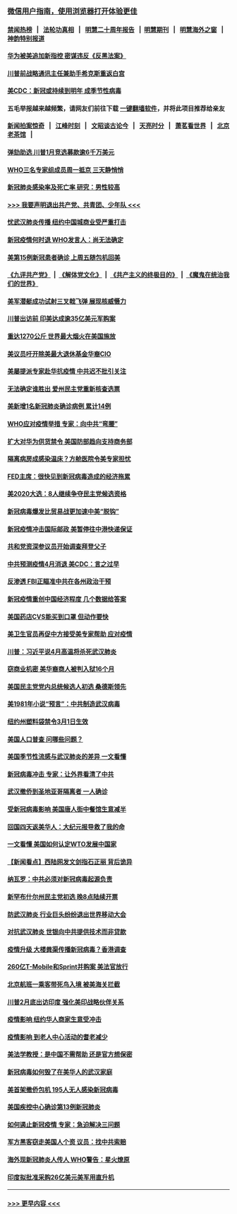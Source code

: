 ### [微信用户指南，使用浏览器打开体验更佳](https://github.com/gfw-breaker/banned-news1/blob/master/indexes/wechat-guide.md?t=0)
#### [禁闻热榜](热点新闻.md?t=0)  &nbsp;&nbsp;|&nbsp;&nbsp; [法轮功真相](https://github.com/gfw-breaker/truth/blob/master/README.md?t=0) &nbsp;&nbsp;|&nbsp;&nbsp; [明慧二十周年报告](https://github.com/gfw-breaker/mh-reports/blob/master/README.md?t=0) &nbsp;&nbsp;|&nbsp;&nbsp;[明慧期刊](https://github.com/gfw-breaker/mh-qikan) &nbsp;&nbsp;|&nbsp;&nbsp; [明慧海外之窗](https://github.com/gfw-breaker/mh-news/blob/master/README.md?t=0) &nbsp;&nbsp;|&nbsp;&nbsp; [神韵特别报道](https://github.com/gfw-breaker/mh-news/blob/master/shenyun.md?t=0)
#### [华为被美追加新指控 密谋违反《反黑法案》](../pages/nsc412/n11867191.md?t=02140702) 
#### [川普前战略通讯主任兼助手希克斯重返白宫](../pages/nsc412/n11867104.md?t=02140702) 
#### [美CDC：新冠或持续到明年 成季节性病毒](../pages/nsc412/n11867279.md?t=02140702) 
#### 五毛举报越来越频繁，请网友们前往下载 [一键翻墙软件](https://github.com/gfw-breaker/ssr-accounts)，并将此项目推荐给亲友
#### [新闻拍案惊奇](https://github.com/gfw-breaker/banned-news1/blob/master/pages/link4.md) &nbsp;&nbsp;|&nbsp;&nbsp; [江峰时刻](https://github.com/gfw-breaker/banned-news1/blob/master/pages/link4.md) &nbsp;&nbsp;|&nbsp;&nbsp; [文昭谈古论今](https://github.com/gfw-breaker/banned-news1/blob/master/pages/link4.md) &nbsp;&nbsp;|&nbsp;&nbsp; [天亮时分](https://github.com/gfw-breaker/banned-news1/blob/master/pages/link4.md) &nbsp;&nbsp;|&nbsp;&nbsp; [萧茗看世界](https://github.com/gfw-breaker/banned-news1/blob/master/pages/link4.md) &nbsp;&nbsp;|&nbsp;&nbsp; [北京老茶馆](https://github.com/gfw-breaker/banned-news1/blob/master/pages/link4.md) &nbsp;&nbsp;|&nbsp;&nbsp; 
#### [弹劾助选 川普1月竞选募款逾6千万美元](../pages/nsc412/n11866950.md?t=02140702) 
#### [WHO三名专家组成员周一抵京 三天静悄悄](../pages/nsc412/n11866947.md?t=02140702) 
#### [新冠肺炎感染率及死亡率 研究：男性较高](../pages/nsc412/n11866956.md?t=02140702) 
#### [>>> 我要声明退出共产党、共青团、少年队 <<<](https://github.com/begood0513/goodnews/blob/master/quit/letter.md) 
#### [忧武汉肺炎传播 纽约中国城商业受严重打击](../pages/nsc412/n11866902.md?t=02140702) 
#### [新冠疫情何时退 WHO发言人：尚无法确定](../pages/nsc412/n11866864.md?t=02140702) 
#### [美第15例新冠患者确诊 上周五随包机回美](../pages/nsc412/n11866852.md?t=02140702) 
#### [《九评共产党》](https://github.com/begood0513/9ping.md/blob/master/README.md) &nbsp;|&nbsp; [《解体党文化》](../../../../jtdwh.md/blob/master/README.md)  &nbsp;|&nbsp; [《共产主义的终极目的》](../../../../gczydzjmd.md/blob/master/README.md) &nbsp;|&nbsp; [《魔鬼在统治我们的世界》](../../../../mgztzwmdsj.md/blob/master/README.md) 
#### [美军潜艇成功试射三叉戟飞弹 展现核威慑力](../pages/nsc412/n11866046.md?t=02140702) 
#### [川普出访前 印美达成逾35亿美元军购案](../pages/nsc412/n11865444.md?t=02140702) 
#### [重达1270公斤 世界最大烟火在美国施放](../pages/nsc412/n11865198.md?t=02140702) 
#### [美议员吁开除美最大退休基金华裔CIO](../pages/nsc412/n11865230.md?t=02140702) 
#### [美屡提派专家赴华抗疫情 中共迟不批引关注](../pages/nsc412/n11864719.md?t=02140702) 
#### [无法确定谁胜出 爱州民主党重新核查选票](../pages/nsc412/n11864830.md?t=02140702) 
#### [美新增1名新冠肺炎确诊病例 累计14例](../pages/nsc412/n11864893.md?t=02140702) 
#### [WHO应对疫情举措 专家：向中共“弯腰”](../pages/nsc412/n11864727.md?t=02140702) 
#### [扩大对华为供货禁令 美国防部趋向支持商务部](../pages/nsc412/n11864773.md?t=02140702) 
#### [隔离病房成感染温床？方舱医院令美专家担忧](../pages/nsc412/n11864575.md?t=02140702) 
#### [FED主席：很快见到新冠病毒造成的经济拖累](../pages/nsc412/n11864507.md?t=02140702) 
#### [美2020大选：8人继续争夺民主党候选资格](../pages/nsc412/n11864327.md?t=02140702) 
#### [新冠病毒爆发比贸易战更加速中美“脱钩”](../pages/nsc412/n11864470.md?t=02140702) 
#### [新冠疫情冲击国际邮政 美暂停往中港快递保证](../pages/nsc412/n11864207.md?t=02140702) 
#### [共和党资深参议员开始调查拜登父子](../pages/nsc412/n11863984.md?t=02140702) 
#### [中共预测疫情4月消退 美CDC：言之过早](../pages/nsc412/n11864310.md?t=02140702) 
#### [反渗透 FBI正瞄准中共在各州政治干预](../pages/nsc412/n11864300.md?t=02140702) 
#### [新冠疫情重创中国经济程度 几个数据给答案](../pages/nsc412/n11864203.md?t=02140702) 
#### [美国药店CVS能买到口罩 但动作要快](../pages/nsc412/n11862438.md?t=02140702) 
#### [美卫生官员再促中方接受美专家帮助 应对疫情](../pages/nsc412/n11864043.md?t=02140702) 
#### [川普：习近平说4月高温将杀死武汉肺炎](../pages/nsc412/n11860814.md?t=02140702) 
#### [窃商业机密 美华裔商人被判入狱16个月](../pages/nsc412/n11863911.md?t=02140702) 
#### [美国民主党党内总统候选人初选 桑德斯领先](../pages/nsc412/n11863475.md?t=02140702) 
#### [美1981年小说“预言”：中共制造武汉病毒](../pages/nsc412/n11863306.md?t=02140702) 
#### [纽约州塑料袋禁令3月1日生效](../pages/nsc412/n11862832.md?t=02140702) 
#### [美国人口普查  问哪些问题？](../pages/nsc412/n11862808.md?t=02140702) 
#### [美国季节性流感与武汉肺炎的差异 一文看懂](../pages/nsc412/n11862428.md?t=02140702) 
#### [新冠病毒冲击 专家：让外界看清了中共](../pages/nsc412/n11862280.md?t=02140702) 
#### [武汉撤侨到圣地亚哥隔离者 一人确诊](../pages/nsc412/n11862460.md?t=02140702) 
#### [受新冠病毒影响 美国唐人街中餐馆生意减半](../pages/nsc412/n11861940.md?t=02140702) 
#### [回国四天返美华人：大纪元报导救了我的命](../pages/nsc412/n11862181.md?t=02140702) 
#### [一文看懂 美国如何认定WTO发展中国家](../pages/nsc412/n11862051.md?t=02140702) 
#### [【新闻看点】西陆网发文剑指石正丽 背后诡异](../pages/nsc412/n11861792.md?t=02140702) 
#### [纳瓦罗：中共必须对新冠病毒起源负责](../pages/nsc412/n11861810.md?t=02140702) 
#### [新罕布什尔州民主党初选 晚8点陆续开票](../pages/nsc412/n11861872.md?t=02140702) 
#### [防武汉肺炎 行业巨头纷纷退出世界移动大会](../pages/nsc412/n11861795.md?t=02140702) 
#### [对抗武汉肺炎 世银向中共提供技术而非贷款](../pages/nsc412/n11861652.md?t=02140702) 
#### [疫情升级 大楼粪渠传播新冠病毒？香港调查](../pages/nsc412/n11861556.md?t=02140702) 
#### [260亿T-Mobile和Sprint并购案 美法官放行](../pages/nsc412/n11861511.md?t=02140702) 
#### [北京航班一乘客带死鸟入境 被美海关拦截](../pages/nsc412/n11861317.md?t=02140702) 
#### [川普2月底出访印度 强化美印战略伙伴关系](../pages/nsc412/n11860557.md?t=02140702) 
#### [疫情影响  纽约华人商家生意受冲击](../pages/nsc412/n11860284.md?t=02140702) 
#### [疫情影响  到老人中心活动的耆老减少](../pages/nsc412/n11860199.md?t=02140702) 
#### [美法学教授：是中国不需帮助 还是官方想保密](../pages/nsc412/n11859492.md?t=02140702) 
#### [新冠病毒如何毁了在美华人的武汉家庭](../pages/nsc412/n11859524.md?t=02140702) 
#### [美首架撤侨包机 195人无人感染新冠病毒](../pages/nsc412/n11859908.md?t=02140702) 
#### [美国疾控中心确诊第13例新冠肺炎](../pages/nsc412/n11859966.md?t=02140702) 
#### [如何遏止新冠疫情 专家：急迫解决三问题](../pages/nsc412/n11859685.md?t=02140702) 
#### [军方黑客窃走美国人个资 议员：找中共索赔](../pages/nsc412/n11859371.md?t=02140702) 
#### [海外现新冠肺炎人传人 WHO警告：星火燎原](../pages/nsc412/n11859252.md?t=02140702) 
#### [印度拟批准采购26亿美元美军用直升机](../pages/nsc412/n11859143.md?t=02140702) 

----
#### [ >>> 更早内容 <<< ](../indexes/nsc412-earlier.md)
